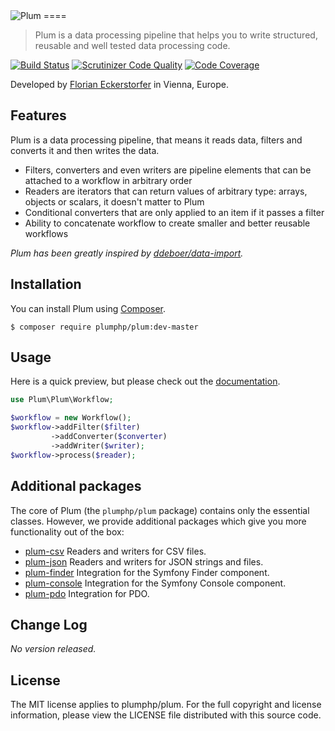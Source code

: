 <img src="https://florian.ec/img/plum/logo.png" alt="Plum">
====

> Plum is a data processing pipeline that helps you to write structured, reusable and well tested data processing code.

[![Build Status](https://travis-ci.org/plumphp/plum.svg?branch=master)](https://travis-ci.org/plumphp/plum)
[![Scrutinizer Code Quality](https://scrutinizer-ci.com/g/plumphp/plum/badges/quality-score.png?b=master)](https://scrutinizer-ci.com/g/plumphp/plum/?branch=master)
[![Code Coverage](https://scrutinizer-ci.com/g/plumphp/plum/badges/coverage.png?b=master)](https://scrutinizer-ci.com/g/plumphp/plum/?branch=master)

Developed by [Florian Eckerstorfer](https://florian.ec) in Vienna, Europe.


Features
--------

Plum is a data processing pipeline, that means it reads data, filters and converts it and then writes the data.

- Filters, converters and even writers are pipeline elements that can be attached to a workflow in arbitrary order
- Readers are iterators that can return values of arbitrary type: arrays, objects or scalars, it doesn't matter to Plum
- Conditional converters that are only applied to an item if it passes a filter
- Ability to concatenate workflow to create smaller and better reusable workflows

*Plum has been greatly inspired by [ddeboer/data-import](https://github.com/ddeboer/data-import).*


Installation
------------

You can install Plum using [Composer](http://getcomposer.org).

```shell
$ composer require plumphp/plum:dev-master
```


Usage
-----

Here is a quick preview, but please check out the 
[documentation](https://github.com/plumphp/plum/blob/master/docs/index.md).

```php
use Plum\Plum\Workflow;

$workflow = new Workflow();
$workflow->addFilter($filter)
         ->addConverter($converter)
         ->addWriter($writer);
$workflow->process($reader);
```


Additional packages
-------------------

The core of Plum (the `plumphp/plum` package) contains only the essential classes. However, we provide additional
packages which give you more functionality out of the box:

- [plum-csv](https://github.com/plumphp/plum-csv) Readers and writers for CSV files.
- [plum-json](https://github.com/plumphp/plum-json) Readers and writers for JSON strings and files.
- [plum-finder](https://github.com/plumphp/plum-finder) Integration for the Symfony Finder component.
- [plum-console](https://github.com/plumphp/plum-console) Integration for the Symfony Console component.
- [plum-pdo](https://github.com/plumphp/plum-pdo) Integration for PDO.


Change Log
----------

*No version released.*


License
-------

The MIT license applies to plumphp/plum. For the full copyright and license information,
please view the LICENSE file distributed with this source code.
